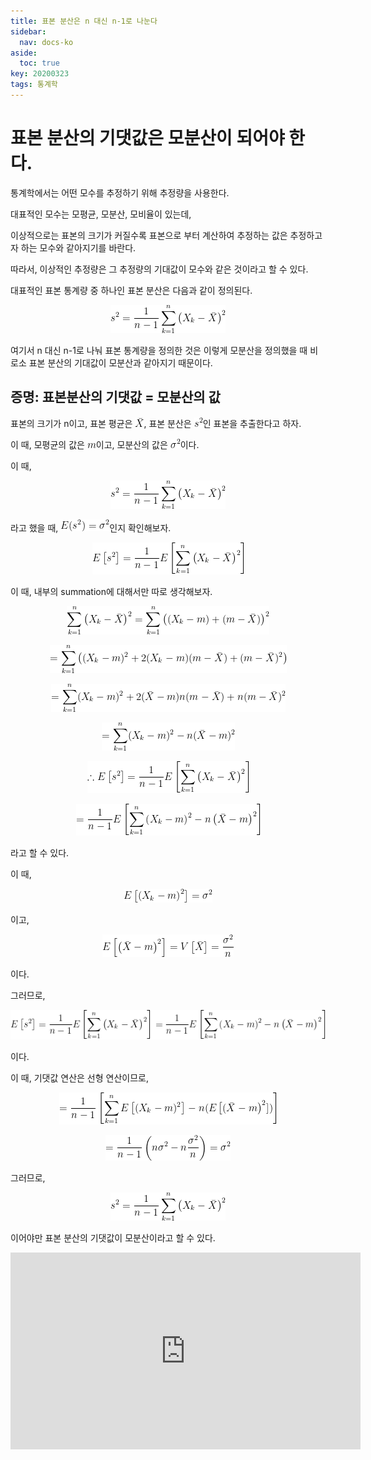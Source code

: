 ```yaml
---
title: 표본 분산은 n 대신 n-1로 나눈다
sidebar:
  nav: docs-ko
aside:
  toc: true
key: 20200323
tags: 통계학
---
```


# 표본 분산의 기댓값은 모분산이 되어야 한다.

통계학에서는 어떤 모수를 추정하기 위해 추정량을 사용한다.

대표적인 모수는 모평균, 모분산, 모비율이 있는데, 

이상적으로는 표본의 크기가 커질수록 표본으로 부터 계산하여 추정하는 값은 추정하고자 하는 모수와 같아지기를 바란다.

따라서, 이상적인 추정량은 그 추정량의 기대값이 모수와 같은 것이라고 할 수 있다.


대표적인 표본 통계량 중 하나인 표본 분산은 다음과 같이 정의된다.

<p align = "center"> <img src = "https://raw.githubusercontent.com/angeloyeo/angeloyeo.github.io/master/equations/2020-03-23-sample_variance/eq1.png"> </p>

여기서 n 대신 n-1로 나눠 표본 통계량을 정의한 것은 이렇게 모분산을 정의했을 때 비로소 표본 분산의 기대값이 모분산과 같아지기 때문이다.


## 증명: 표본분산의 기댓값 = 모분산의 값

표본의 크기가 n이고, 표본 평균은 <img src = "https://raw.githubusercontent.com/angeloyeo/angeloyeo.github.io/master/equations/2020-03-23-sample_variance/eq2.png">, 표본 분산은 <img src = "https://raw.githubusercontent.com/angeloyeo/angeloyeo.github.io/master/equations/2020-03-23-sample_variance/eq3.png">인 표본을 추출한다고 하자.

이 때, 모평균의 값은 <img src = "https://raw.githubusercontent.com/angeloyeo/angeloyeo.github.io/master/equations/2020-03-23-sample_variance/eq4.png">이고, 모분산의 값은 <img src = "https://raw.githubusercontent.com/angeloyeo/angeloyeo.github.io/master/equations/2020-03-23-sample_variance/eq5.png">이다.

이 때,

<p align = "center"> <img src = "https://raw.githubusercontent.com/angeloyeo/angeloyeo.github.io/master/equations/2020-03-23-sample_variance/eq6.png"> </p>

라고 했을 때, <img src = "https://raw.githubusercontent.com/angeloyeo/angeloyeo.github.io/master/equations/2020-03-23-sample_variance/eq7.png">인지 확인해보자.

<p align = "center"> <img src = "https://raw.githubusercontent.com/angeloyeo/angeloyeo.github.io/master/equations/2020-03-23-sample_variance/eq8.png"> </p>

이 때, 내부의 summation에 대해서만 따로 생각해보자.

<p align = "center"> <img src = "https://raw.githubusercontent.com/angeloyeo/angeloyeo.github.io/master/equations/2020-03-23-sample_variance/eq9.png"> </p>

<p align = "center"> <img src = "https://raw.githubusercontent.com/angeloyeo/angeloyeo.github.io/master/equations/2020-03-23-sample_variance/eq10.png"> </p>


<p align = "center"> <img src = "https://raw.githubusercontent.com/angeloyeo/angeloyeo.github.io/master/equations/2020-03-23-sample_variance/eq11.png"> </p>

<p align = "center"> <img src = "https://raw.githubusercontent.com/angeloyeo/angeloyeo.github.io/master/equations/2020-03-23-sample_variance/eq12.png"> </p>

<p align = "center"> <img src = "https://raw.githubusercontent.com/angeloyeo/angeloyeo.github.io/master/equations/2020-03-23-sample_variance/eq13.png"> </p>

<p align = "center"> <img src = "https://raw.githubusercontent.com/angeloyeo/angeloyeo.github.io/master/equations/2020-03-23-sample_variance/eq14.png"> </p>


라고 할 수 있다.

이 때,

<p align = "center"> <img src = "https://raw.githubusercontent.com/angeloyeo/angeloyeo.github.io/master/equations/2020-03-23-sample_variance/eq15.png"> </p>

이고,

<p align = "center"> <img src = "https://raw.githubusercontent.com/angeloyeo/angeloyeo.github.io/master/equations/2020-03-23-sample_variance/eq16.png"> </p>

이다.

그러므로,

<p align = "center"> <img src = "https://raw.githubusercontent.com/angeloyeo/angeloyeo.github.io/master/equations/2020-03-23-sample_variance/eq17.png"> </p>

이다.

이 때, 기댓값 연산은 선형 연산이므로, 

<p align = "center"> <img src = "https://raw.githubusercontent.com/angeloyeo/angeloyeo.github.io/master/equations/2020-03-23-sample_variance/eq18.png"> </p>

<p align = "center"> <img src = "https://raw.githubusercontent.com/angeloyeo/angeloyeo.github.io/master/equations/2020-03-23-sample_variance/eq19.png"> </p>

그러므로,

<p align = "center"> <img src = "https://raw.githubusercontent.com/angeloyeo/angeloyeo.github.io/master/equations/2020-03-23-sample_variance/eq20.png"> </p>

이어야만 표본 분산의 기댓값이 모분산이라고 할 수 있다.



<center><iframe width="560" height="315" src="https://www.youtube.com/embed/UWh6fmb5btY" frameborder="0" allowfullscreen></iframe></center>

